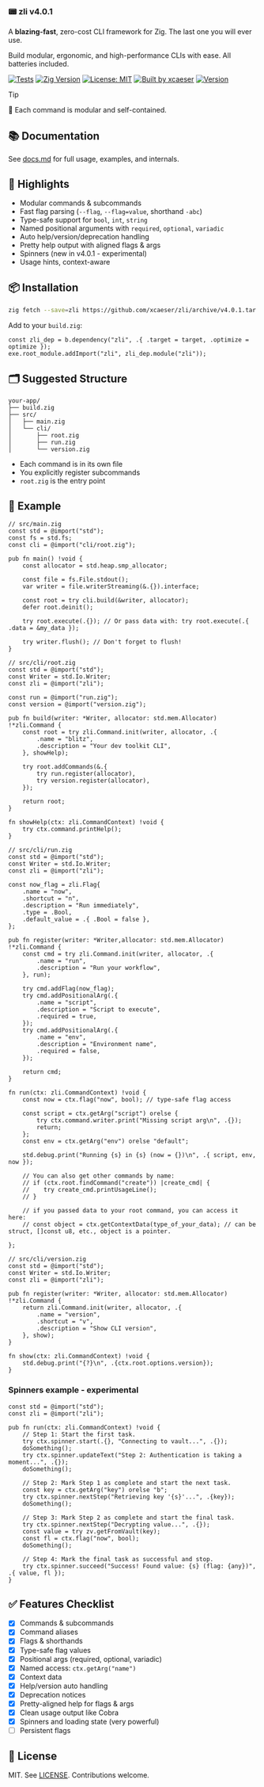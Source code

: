 ### 📟 zli v4.0.1

A **blazing-fast**, zero-cost CLI framework for Zig. The last one you will ever use.

Build modular, ergonomic, and high-performance CLIs with ease.
All batteries included.

[![Tests](https://github.com/xcaeser/zli/actions/workflows/main.yml/badge.svg)](https://github.com/xcaeser/zli/actions/workflows/main.yml)
[![Zig Version](https://img.shields.io/badge/Zig_Version-0.15.1-orange.svg?logo=zig)](README.md)
[![License: MIT](https://img.shields.io/badge/License-MIT-lightgrey.svg?logo=cachet)](LICENSE)
[![Built by xcaeser](https://img.shields.io/badge/Built%20by-@xcaeser-blue)](https://github.com/xcaeser)
[![Version](https://img.shields.io/badge/ZLI-v4.0.1-green)](https://github.com/xcaeser/zli/releases)

> [!TIP]
> 🧱 Each command is modular and self-contained.

## 📚 Documentation

See [docs.md](docs.md) for full usage, examples, and internals.

## 🚀 Highlights

- Modular commands & subcommands
- Fast flag parsing (`--flag`, `--flag=value`, shorthand `-abc`)
- Type-safe support for `bool`, `int`, `string`
- Named positional arguments with `required`, `optional`, `variadic`
- Auto help/version/deprecation handling
- Pretty help output with aligned flags & args
- Spinners (new in v4.0.1 - experimental)
- Usage hints, context-aware

## 📦 Installation

```sh
zig fetch --save=zli https://github.com/xcaeser/zli/archive/v4.0.1.tar.gz
```

Add to your `build.zig`:

```zig
const zli_dep = b.dependency("zli", .{ .target = target, .optimize = optimize });
exe.root_module.addImport("zli", zli_dep.module("zli"));
```

## 🗂 Suggested Structure

```
your-app/
├── build.zig
├── src/
│   ├── main.zig
│   └── cli/
│       ├── root.zig
│       ├── run.zig
│       └── version.zig
```

- Each command is in its own file
- You explicitly register subcommands
- `root.zig` is the entry point

## 🧪 Example

```zig
// src/main.zig
const std = @import("std");
const fs = std.fs;
const cli = @import("cli/root.zig");

pub fn main() !void {
    const allocator = std.heap.smp_allocator;

    const file = fs.File.stdout();
    var writer = file.writerStreaming(&.{}).interface;

    const root = try cli.build(&writer, allocator);
    defer root.deinit();

    try root.execute(.{}); // Or pass data with: try root.execute(.{ .data = &my_data });

    try writer.flush(); // Don't forget to flush!
}
```

```zig
// src/cli/root.zig
const std = @import("std");
const Writer = std.Io.Writer;
const zli = @import("zli");

const run = @import("run.zig");
const version = @import("version.zig");

pub fn build(writer: *Writer, allocator: std.mem.Allocator) !*zli.Command {
    const root = try zli.Command.init(writer, allocator, .{
        .name = "blitz",
        .description = "Your dev toolkit CLI",
    }, showHelp);

    try root.addCommands(&.{
        try run.register(allocator),
        try version.register(allocator),
    });

    return root;
}

fn showHelp(ctx: zli.CommandContext) !void {
    try ctx.command.printHelp();
}
```

```zig
// src/cli/run.zig
const std = @import("std");
const Writer = std.Io.Writer;
const zli = @import("zli");

const now_flag = zli.Flag{
    .name = "now",
    .shortcut = "n",
    .description = "Run immediately",
    .type = .Bool,
    .default_value = .{ .Bool = false },
};

pub fn register(writer: *Writer,allocator: std.mem.Allocator) !*zli.Command {
    const cmd = try zli.Command.init(writer, allocator, .{
        .name = "run",
        .description = "Run your workflow",
    }, run);

    try cmd.addFlag(now_flag);
    try cmd.addPositionalArg(.{
        .name = "script",
        .description = "Script to execute",
        .required = true,
    });
    try cmd.addPositionalArg(.{
        .name = "env",
        .description = "Environment name",
        .required = false,
    });

    return cmd;
}

fn run(ctx: zli.CommandContext) !void {
    const now = ctx.flag("now", bool); // type-safe flag access

    const script = ctx.getArg("script") orelse {
        try ctx.command.writer.print("Missing script arg\n", .{});
        return;
    };
    const env = ctx.getArg("env") orelse "default";

    std.debug.print("Running {s} in {s} (now = {})\n", .{ script, env, now });

    // You can also get other commands by name:
    // if (ctx.root.findCommand("create")) |create_cmd| {
    //    try create_cmd.printUsageLine();
    // }

    // if you passed data to your root command, you can access it here:
    // const object = ctx.getContextData(type_of_your_data); // can be struct, []const u8, etc., object is a pointer.

};
```

```zig
// src/cli/version.zig
const std = @import("std");
const Writer = std.Io.Writer;
const zli = @import("zli");

pub fn register(writer: *Writer, allocator: std.mem.Allocator) !*zli.Command {
    return zli.Command.init(writer, allocator, .{
        .name = "version",
        .shortcut = "v",
        .description = "Show CLI version",
    }, show);
}

fn show(ctx: zli.CommandContext) !void {
    std.debug.print("{?}\n", .{ctx.root.options.version});
}
```

### Spinners example - experimental

```zig
const std = @import("std");
const zli = @import("zli");

pub fn run(ctx: zli.CommandContext) !void {
    // Step 1: Start the first task.
    try ctx.spinner.start(.{}, "Connecting to vault...", .{});
    doSomething();
    try ctx.spinner.updateText("Step 2: Authentication is taking a moment...", .{});
    doSomething();

    // Step 2: Mark Step 1 as complete and start the next task.
    const key = ctx.getArg("key") orelse "b";
    try ctx.spinner.nextStep("Retrieving key '{s}'...", .{key});
    doSomething();

    // Step 3: Mark Step 2 as complete and start the final task.
    try ctx.spinner.nextStep("Decrypting value...", .{});
    const value = try zv.getFromVault(key);
    const fl = ctx.flag("now", bool);
    doSomething();

    // Step 4: Mark the final task as successful and stop.
    try ctx.spinner.succeed("Success! Found value: {s} (flag: {any})", .{ value, fl });
}
```

## ✅ Features Checklist

- [x] Commands & subcommands
- [x] Command aliases
- [x] Flags & shorthands
- [x] Type-safe flag values
- [x] Positional args (required, optional, variadic)
- [x] Named access: `ctx.getArg("name")`
- [x] Context data
- [x] Help/version auto handling
- [x] Deprecation notices
- [x] Pretty-aligned help for flags & args
- [x] Clean usage output like Cobra
- [x] Spinners and loading state (very powerful)
- [ ] Persistent flags

## 📝 License

MIT. See [LICENSE](LICENSE). Contributions welcome.
